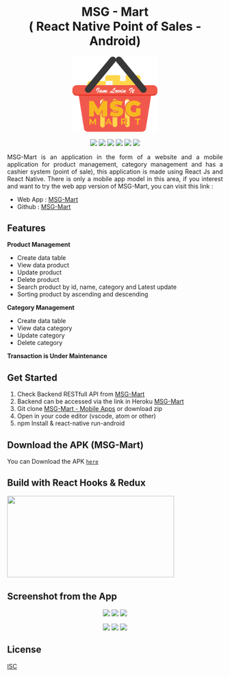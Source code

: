 <h1 align="center">MSG - Mart<br>( React Native Point of Sales - Android)</h1>

<p align="center">
  <img src="screenshot/Icon.png" width="200"/>
</p>

<p align="center">
<img src="https://img.shields.io/badge/react_native-0.61.3-blue">
<img src="https://img.shields.io/badge/axios-0.19.0-brightgreen">
<img src="https://img.shields.io/badge/react_navigation-4.0.10-yellow">
<img src="https://img.shields.io/badge/native_base-2.13.8-purple">
<img src="https://img.shields.io/badge/react_redux-7.1.1-orange">
<img src="https://img.shields.io/badge/async_storage-1.6.2-red">
</p>

<p align='justify'>MSG-Mart is an application in the form of a website and a mobile application for product management, category management and has a cashier system (point of sale), this application is made using React Js and React Native. There is only a mobile app model in this area, if you interest and want to try the web app version of MSG-Mart, you can visit this link : </p> 

- Web App : [MSG-Mart](https://github.com/aldoignatachandra/MSG-Mart-React_JS_POS_Redux)<br>
- Github : [MSG-Mart](https://msg-mart.netlify.com/)

## Features
<b> Product Management </b>
 - Create data table 
 - View data product
 - Update product
 - Delete product
 - Search product by id, name, category and Latest update 
 - Sorting product by ascending and descending

 <b> Category Management </b>
 - Create data table 
 - View data category
 - Update category
 - Delete category

 <b> Transaction is Under Maintenance </b>

## Get Started
 1. Check Backend RESTfull API from [MSG-Mart](https://github.com/aldoignatachandra/RESTful_API_Point_of_Sales_APP)
 2. Backend can be accessed via the link in Heroku [MSG-Mart](https://pointofsalesapp.herokuapp.com/api/)
 3. Git clone [MSG-Mart - Mobile Apps](https://github.com/aldoignatachandra/MSG-Mart-React_Native_POS) or download zip
 4. Open in your code editor (vscode, atom or other)
 5. npm Install & react-native run-android

## Download the APK (MSG-Mart)
You can Download the APK [`here`](https://drive.google.com/drive/folders/1WjA5hTWK0XWTKMYAMh5tb2ZoB-ouA9aA?usp=sharingg)

## Build with React Hooks & Redux
<img width="390" height="190" src="https://miro.medium.com/max/966/1*jYy3Hc1qmQL9gpYF5rI3Sg.png">

## Screenshot from the App
<p align='center'>
  <span>
      <image width="270" src="screenshot/Login.png" />
      <image width="270" src="screenshot/OrderList.png" />
      <image width="270" src="screenshot/DataProduct.png" />
  </span>
</p>
<p align='center'>
  <span>
      <image width="270" src="screenshot/DataCategory.png" />
      <image width="270" src="screenshot/AddNewProduct.png" />
      <image width="270" src="screenshot/AddNewCategory.png" />
  </span>
</p>

## License
[ISC](https://en.wikipedia.org/wiki/ISC_license "ISC")

